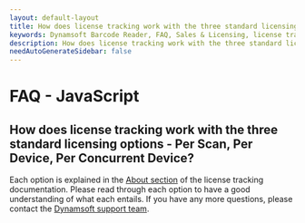 ```yaml
---
layout: default-layout
title: How does license tracking work with the three standard licensing options - Per Scan, Per Device, Per Concurrent Device?
keywords: Dynamsoft Barcode Reader, FAQ, Sales & Licensing, license tracking
description: How does license tracking work with the three standard licensing options - Per Scan, Per Device, Per Concurrent Device?
needAutoGenerateSidebar: false
---
```


# FAQ - JavaScript

## How does license tracking work with the three standard licensing options - Per Scan, Per Device, Per Concurrent Device?

Each option is explained in the [About section](https://www.dynamsoft.com/license-server/docs/about/licensetypes.html?ver=latest) of the license tracking documentation. Please read through each option to have a good understanding of what each entails. If you have any more questions, please contact the [Dynamsoft support team](https://www.dynamsoft.com/company/contact/).
